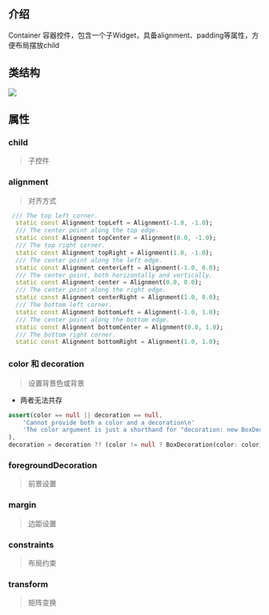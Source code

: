 ## 介绍
Container 容器控件，包含一个子Widget，具备alignment、padding等属性，方便布局摆放child

## 类结构
![](img/14_1.png)

## 属性
### child
> 子控件

### alignment
> 对齐方式
```dart
 /// The top left corner.
  static const Alignment topLeft = Alignment(-1.0, -1.0);
  /// The center point along the top edge.
  static const Alignment topCenter = Alignment(0.0, -1.0);
  /// The top right corner.
  static const Alignment topRight = Alignment(1.0, -1.0);
  /// The center point along the left edge.
  static const Alignment centerLeft = Alignment(-1.0, 0.0);
  /// The center point, both horizontally and vertically.
  static const Alignment center = Alignment(0.0, 0.0);
  /// The center point along the right edge.
  static const Alignment centerRight = Alignment(1.0, 0.0);
  /// The bottom left corner.
  static const Alignment bottomLeft = Alignment(-1.0, 1.0);
  /// The center point along the bottom edge.
  static const Alignment bottomCenter = Alignment(0.0, 1.0);
  /// The bottom right corner.
  static const Alignment bottomRight = Alignment(1.0, 1.0);
```
### color  和 decoration
> 设置背景色或背景
* 两者无法共存
```dart
assert(color == null || decoration == null,
    'Cannot provide both a color and a decoration\n'
    'The color argument is just a shorthand for "decoration: new BoxDecoration(color: color)".'
),
decoration = decoration ?? (color != null ? BoxDecoration(color: color) : null),
```


### foregroundDecoration
> 前景设置

### margin
> 边距设置

### constraints
> 布局约束

### transform
> 矩阵变换

